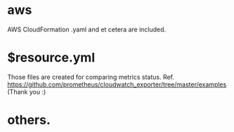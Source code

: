 # aws
AWS CloudFormation .yaml and et cetera are included.

# $resource.yml
Those files are created for comparing metrics status.
Ref. https://github.com/prometheus/cloudwatch_exporter/tree/master/examples (Thank you :)

# others.

